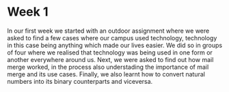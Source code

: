 # Week 1
In our first week we started with an outdoor assignment where we were asked to find a few cases where our campus used technology, technology in this case being anything which made our lives easier. We did so in groups of four where we realised that technology was being used in one form or another everywhere around us. Next, we were asked to find out how mail merge worked, in the process also understading the importance of mail merge and its use cases. Finally, we also learnt how to convert natural numbers into its binary counterparts and viceversa. 
